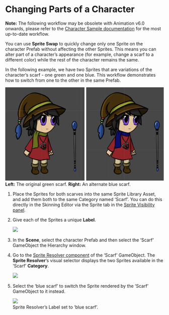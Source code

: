 # Changing Parts of a Character

**Note:** The following workflow may be obsolete with Animation v6.0 onwards, please refer to the [Character Sample documentation](Examples.html#character) for the most up-to-date workflow.

You can use __Sprite Swap__ to quickly change only one Sprite on the character Prefab without affecting the other Sprites. This means you can alter part of a character’s appearance (for example, change a scarf to a different color) while the rest of the character remains the same. 

In the following example, we have two Sprites that are variations of the character’s scarf - one green and one blue. This workflow demonstrates how to switch from one to the other in the same Prefab.

![](images/bothscarves.PNG)<br/>__Left:__ The original green scarf. __Right:__ An alternate blue scarf.

1. Place the Sprites for both scarves into the same Sprite Library Asset, and add them both to the same Category named ‘Scarf’. You can do this directly in the Skinning Editor via the Sprite tab in the [Sprite Visibility panel](SpriteVis.md).
   
2. Give each of the Sprites a unique __Label__.

   ![](images/image_11.png)

   

3. In the __Scene__, select the character Prefab and then select the ‘Scarf’ GameObject the Hierarchy window.

4. Go to the [Sprite Resolver component](SLAsset.html#sprite-resolver-component) of the ‘Scarf’ GameObject. The __Sprite Resolver__‘s visual selector displays the two Sprites available in the ‘Scarf’ __Category__.

   ![](images/image_13.png)

5. Select the ‘blue scarf’ to switch the Sprite rendered by the ‘Scarf’ GameObject to it instead.

   ![](images/image_14.png)<br/>Sprite Resolver’s Label set to ‘blue scarf’.
